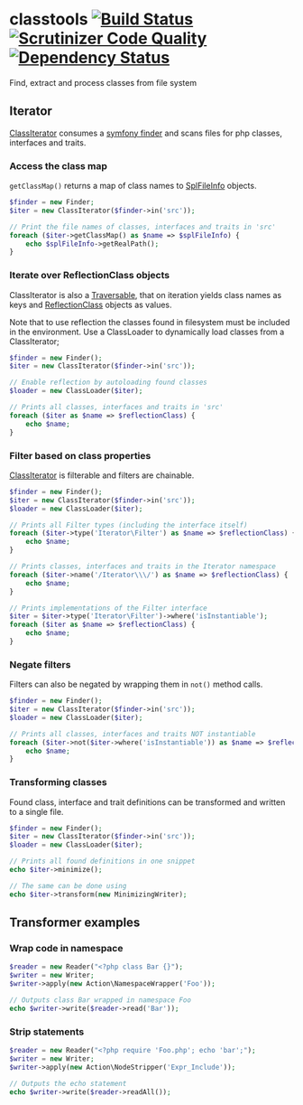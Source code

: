 # classtools [![Build Status](https://travis-ci.org/hanneskod/classtools.svg)](https://travis-ci.org/hanneskod/classtools) [![Scrutinizer Code Quality](https://scrutinizer-ci.com/g/hanneskod/classtools/badges/quality-score.png?s=d9484dda5b07eafdb183746efc126488583e0532)](https://scrutinizer-ci.com/g/hanneskod/classtools/) [![Dependency Status](https://gemnasium.com/hanneskod/classtools.svg)](https://gemnasium.com/hanneskod/classtools)

Find, extract and process classes from file system

## Iterator

[ClassIterator](src/Iterator/ClassIterator.php) consumes a [symfony
finder](http://symfony.com/doc/current/components/finder.html) and scans files
for php classes, interfaces and traits.

### Access the class map

`getClassMap()` returns a map of class names to
[SplFileInfo](http://api.symfony.com/2.5/Symfony/Component/Finder/SplFileInfo.html)
objects.

```php
$finder = new Finder;
$iter = new ClassIterator($finder->in('src'));

// Print the file names of classes, interfaces and traits in 'src'
foreach ($iter->getClassMap() as $name => $splFileInfo) {
    echo $splFileInfo->getRealPath();
}
```

### Iterate over ReflectionClass objects

ClassIterator is also a
[Traversable](http://php.net/manual/en/class.traversable.php), that on iteration
yields class names as keys and
[ReflectionClass](http://php.net/manual/en/class.reflectionclass.php) objects as
values.

Note that to use reflection the classes found in filesystem must be
included in the environment. Use a ClassLoader to dynamically load classes from
a ClassIterator;

```php
$finder = new Finder();
$iter = new ClassIterator($finder->in('src'));

// Enable reflection by autoloading found classes
$loader = new ClassLoader($iter);

// Prints all classes, interfaces and traits in 'src'
foreach ($iter as $name => $reflectionClass) {
    echo $name;
}
```

### Filter based on class properties

[ClassIterator](src/Iterator/ClassIterator.php) is filterable and filters are
chainable.

```php
$finder = new Finder();
$iter = new ClassIterator($finder->in('src'));
$loader = new ClassLoader($iter);

// Prints all Filter types (including the interface itself)
foreach ($iter->type('Iterator\Filter') as $name => $reflectionClass) {
    echo $name;
}

// Prints classes, interfaces and traits in the Iterator namespace
foreach ($iter->name('/Iterator\\\/') as $name => $reflectionClass) {
    echo $name;
}

// Prints implementations of the Filter interface
$iter = $iter->type('Iterator\Filter')->where('isInstantiable');
foreach ($iter as $name => $reflectionClass) {
    echo $name;
}
```

### Negate filters

Filters can also be negated by wrapping them in `not()` method calls.

```php
$finder = new Finder();
$iter = new ClassIterator($finder->in('src'));
$loader = new ClassLoader($iter);

// Prints all classes, interfaces and traits NOT instantiable
foreach ($iter->not($iter->where('isInstantiable')) as $name => $reflectionClass) {
    echo $name;
}
```

### Transforming classes

Found class, interface and trait definitions can be transformed and written to a
single file.

```php
$finder = new Finder();
$iter = new ClassIterator($finder->in('src'));
$loader = new ClassLoader($iter);

// Prints all found definitions in one snippet
echo $iter->minimize();

// The same can be done using
echo $iter->transform(new MinimizingWriter);
```

## Transformer examples

### Wrap code in namespace

```php
$reader = new Reader("<?php class Bar {}");
$writer = new Writer;
$writer->apply(new Action\NamespaceWrapper('Foo'));

// Outputs class Bar wrapped in namespace Foo
echo $writer->write($reader->read('Bar'));
```

### Strip statements

```php
$reader = new Reader("<?php require 'Foo.php'; echo 'bar';");
$writer = new Writer;
$writer->apply(new Action\NodeStripper('Expr_Include'));

// Outputs the echo statement
echo $writer->write($reader->readAll());
```
